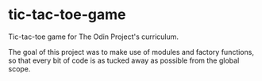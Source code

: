 # tic-tac-toe-game

Tic-tac-toe game for The Odin Project's curriculum.

The goal of this project was to make use of modules and factory functions, so that every bit of code is as tucked away as possible from the global scope.
